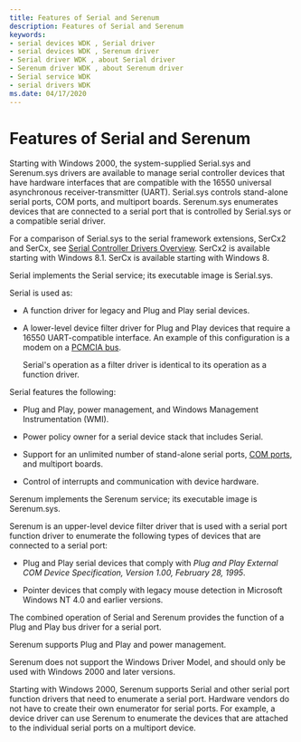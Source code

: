 ```yaml
---
title: Features of Serial and Serenum
description: Features of Serial and Serenum
keywords:
- serial devices WDK , Serial driver
- serial devices WDK , Serenum driver
- Serial driver WDK , about Serial driver
- Serenum driver WDK , about Serenum driver
- Serial service WDK
- serial drivers WDK
ms.date: 04/17/2020
---
```


# Features of Serial and Serenum

Starting with Windows 2000, the system-supplied Serial.sys and Serenum.sys drivers are available to manage serial controller devices that have hardware interfaces that are compatible with the 16550 universal asynchronous receiver-transmitter (UART). Serial.sys controls stand-alone serial ports, COM ports, and multiport boards. Serenum.sys enumerates devices that are connected to a serial port that is controlled by Serial.sys or a compatible serial driver.

For a comparison of Serial.sys to the serial framework extensions, SerCx2 and SerCx, see [Serial Controller Drivers Overview](serial-drivers-overview.md). SerCx2 is available starting with Windows 8.1. SerCx is available starting with Windows 8.

Serial implements the Serial service; its executable image is Serial.sys.

Serial is used as:

- A function driver for legacy and Plug and Play serial devices.

- A lower-level device filter driver for Plug and Play devices that require a 16550 UART-compatible interface. An example of this configuration is a modem on a [PCMCIA bus](../pcmcia/index.md).

    Serial's operation as a filter driver is identical to its operation as a function driver.

Serial features the following:

- Plug and Play, power management, and Windows Management Instrumentation (WMI).

- Power policy owner for a serial device stack that includes Serial.

- Support for an unlimited number of stand-alone serial ports, [COM ports](configuration-of-com-ports.md), and multiport boards.

- Control of interrupts and communication with device hardware.

Serenum implements the Serenum service; its executable image is Serenum.sys.

Serenum is an upper-level device filter driver that is used with a serial port function driver to enumerate the following types of devices that are connected to a serial port:

- Plug and Play serial devices that comply with *Plug and Play External COM Device Specification, Version 1.00, February 28, 1995*.

- Pointer devices that comply with legacy mouse detection in Microsoft Windows NT 4.0 and earlier versions.

The combined operation of Serial and Serenum provides the function of a Plug and Play bus driver for a serial port.

Serenum supports Plug and Play and power management.

Serenum does not support the Windows Driver Model, and should only be used with Windows 2000 and later versions.

Starting with Windows 2000, Serenum supports Serial and other serial port function drivers that need to enumerate a serial port. Hardware vendors do not have to create their own enumerator for serial ports. For example, a device driver can use Serenum to enumerate the devices that are attached to the individual serial ports on a multiport device.
